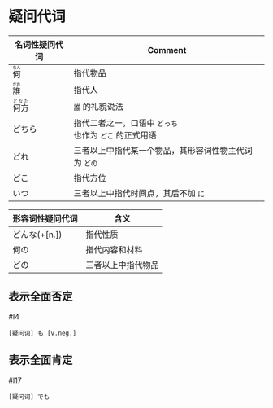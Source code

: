 # 疑问代词  

| 名词性疑问代词                     | Comment                            |
| --------------------------- | ---------------------------------- |
| <ruby>何<rt>なん</rt></ruby>   | 指代物品                               |
| <ruby>誰<rt>だれ</rt></ruby>   | 指代人                                |
| <ruby>何方<rt>どなた</rt></ruby> | `誰` 的礼貌说法                          |
| どちら                         | 指代二者之一，口语中 `どっち`<br>也作为 `どこ` 的正式用语 |
| どれ                          | 三者以上中指代某一个物品，其形容词性物主代词为 `どの`       |
| どこ                          | 指代方位                               |
| いつ                          | 三者以上中指代时间点，其后不加 `に`                |

| 形容词性疑问代词   | 含义        |
| ---------- | --------- |
| どんな(+[n.]) | 指代性质      |
| 何の         | 指代内容和材料   |
| どの         | 三者以上中指代物品 |

## 表示全面否定

 #l4

```nihongo
[疑问词] も [v.neg.]
```
## 表示全面肯定
 #l17
```nihongo
[疑问词] でも
```